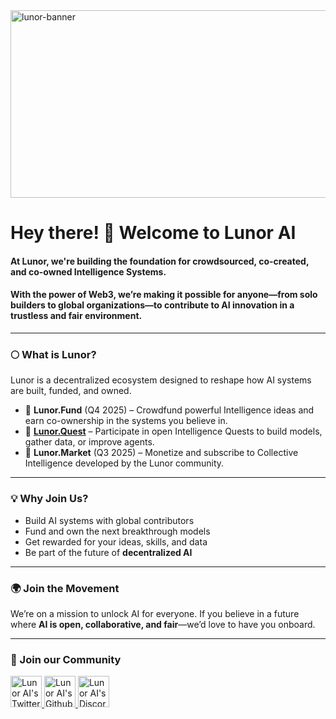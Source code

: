 <!--suppress HtmlDeprecatedAttribute -->
<img src="lunor-banner.jpeg" alt="lunor-banner" width="900" height="300">



# Hey there! 👋 Welcome to Lunor AI  

#### At **Lunor**, we're building the foundation for **crowdsourced, co-created, and co-owned Intelligence Systems**.  
#### With the power of Web3, we’re making it possible for anyone—from solo builders to global organizations—to contribute to AI innovation in a trustless and fair environment.

---

### 🌕 What is Lunor?

Lunor is a decentralized ecosystem designed to reshape how AI systems are built, funded, and owned.

- 🚀 **Lunor.Fund** (Q4 2025) – Crowdfund powerful Intelligence ideas and earn co-ownership in the systems you believe in.  
- 🧠 [**Lunor.Quest**](https://lunor.quest) – Participate in open Intelligence Quests to build models, gather data, or improve agents.  
- 💎 **Lunor.Market** (Q3 2025) – Monetize and subscribe to Collective Intelligence developed by the Lunor community.

---

### 💡 Why Join Us?

- Build AI systems with global contributors  
- Fund and own the next breakthrough models  
- Get rewarded for your ideas, skills, and data  
- Be part of the future of **decentralized AI**

---

### 🌍 Join the Movement

We’re on a mission to unlock AI for everyone. If you believe in a future where **AI is open, collaborative, and fair**—we’d love to have you onboard.

---

### 🔗 Join our Community

<p align="left">

 <a href="https://www.twitter.com/lunor_ai/">
    <img src="https://cdn-icons-png.flaticon.com/512/733/733579.png" alt="Lunor AI's Twitter Page" height="50" width="50">
  </a>

 <a href="https://www.github.com/lunorai/">
    <img src="https://cdn-icons-png.flaticon.com/512/1051/1051326.png" alt="Lunor AI's Github Org" height="50" width="50">
  </a>

  <a href="https://discord.gg/XzJnQVBuzE">
    <img src="https://cdn-icons-png.flaticon.com/512/2111/2111370.png" alt="Lunor AI's Discord Server" height="50" width="50">
  </a>

</p>
